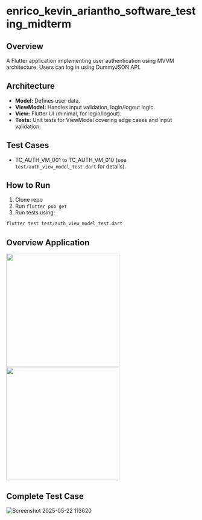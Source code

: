 # enrico_kevin_ariantho_software_testing_midterm

## Overview
A Flutter application implementing user authentication using MVVM architecture. Users can log in using DummyJSON API.

## Architecture
- **Model:** Defines user data.
- **ViewModel:** Handles input validation, login/logout logic.
- **View:** Flutter UI (minimal, for login/logout).
- **Tests:** Unit tests for ViewModel covering edge cases and input validation.

## Test Cases
- TC_AUTH_VM_001 to TC_AUTH_VM_010 (see `test/auth_view_model_test.dart` for details).

## How to Run
1. Clone repo
2. Run `flutter pub get`
3. Run tests using:
   
```bash
flutter test test/auth_view_model_test.dart
```

## Overview Application
<img src="https://github.com/user-attachments/assets/358a3ab7-0167-4681-84a5-e36dc981743e" width="300"/>
<img src="https://github.com/user-attachments/assets/7b556f54-0a10-4d9a-b5db-65e3f1a9bad0" width="300"/>

## Complete Test Case
![Screenshot 2025-05-22 113620](https://github.com/user-attachments/assets/79c30fc1-d20f-4991-9cdf-b904c5981952)
